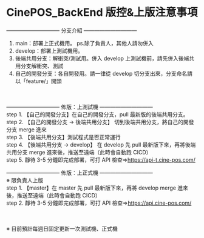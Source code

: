 # CinePOS_BackEnd 版控&上版注意事項

—————————— 分支介紹 ——————————

1. main：部署上正式機用。 ps.除了負責人，其他人請勿併入<br>
2. develop：部署上測試機用。<br>
3. 後端共用分支：解衝突/測試用。併入 develop 上測試機前，請先併入後端共用分支解衝突、測試<br>
4. 自己的開發分支：各自開發用。請一律從 develop 切分支出來，分支命名請以「feature/」開頭<br><br><br>

—————————— 佈版：上測試機 ——————————<br>
step 1. 【自己的開發分支】在自己的開發分支，pull 最新版的後端共用分支。<br>
step 2. 【自己的開發分支 → 後端共用分支】 切到後端共用分支，將自己的開發分支 merge 進來<br>
step 3. 【後端共用分支】測試程式是否正常運行<br>
step 4. 【後端共用分支 → develop】 在 develop 先 pull 最新版下來，再將後端共用分支 merge 進來後，推送至遠端（此時會自動跑 CICD）<br>
step 5. 靜待 3-5 分鐘即完成部署，可打 API 檢查=>https://api-t.cine-pos.com/<br>

—————————— 佈版：上正式機 ——————————<br>
※ 限負責人上版<br>
step 1. 【master】在 master 先 pull 最新版下來，再將 develop merge 進來後，推送至遠端（此時會自動跑 CICD）<br>
step 2. 靜待 3-5 分鐘即完成部署，可打 API 檢查=>https://api.cine-pos.com/<br><br><br>

※ 目前預計每週日固定更新一次測試機、正式機
